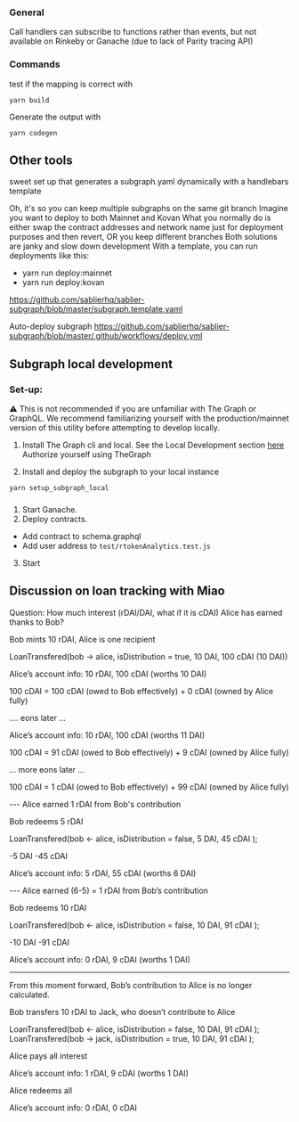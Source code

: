### General

Call handlers can subscribe to functions rather than events, but not available on Rinkeby or Ganache (due to lack of Parity tracing API)

### Commands

test if the mapping is correct with

`yarn build`

Generate the output with

`yarn codegen`

## Other tools

sweet set up that generates a subgraph.yaml dynamically with a handlebars template

Oh, it's so you can keep multiple subgraphs on the same git branch
Imagine you want to deploy to both Mainnet and Kovan
What you normally do is either swap the contract addresses and network name just for deployment purposes and then revert, OR you keep different branches
Both solutions are janky and slow down development
With a template, you can run deployments like this:

- yarn run deploy:mainnet
- yarn run deploy:kovan

https://github.com/sablierhq/sablier-subgraph/blob/master/subgraph.template.yaml

Auto-deploy subgraph
https://github.com/sablierhq/sablier-subgraph/blob/master/.github/workflows/deploy.yml

## Subgraph local development

### Set-up:

:warning: This is not recommended if you are unfamiliar with The Graph or GraphQL. We recommend familiarizing yourself with the production/mainnet version of this utility before attempting to develop locally.

1. Install The Graph cli and local. See the Local Development section [here](https://thegraph.com/docs/quick-start#local-development)
   Authorize yourself using TheGraph

2. Install and deploy the subgraph to your local instance

```
yarn setup_subgraph_local
```

###

1. Start Ganache.
2. Deploy contracts.

- Add contract to schema.graphql
- Add user address to `test/rtokenAnalytics.test.js`

3. Start

## Discussion on loan tracking with Miao

Question: How much interest (rDAI/DAI, what if it is cDAI) Alice has earned thanks to Bob?

Bob mints 10 rDAI, Alice is one recipient

LoanTransfered(bob → alice, isDistribution = true, 10 DAI, 100 cDAI (10 DAI))

Alice’s account info: 10 rDAI, 100 cDAI (worths 10 DAI)

100 cDAI = 100 cDAI (owed to Bob effectively) + 0 cDAI (owned by Alice fully)

.... eons later ...

Alice’s account info: 10 rDAI, 100 cDAI (worths 11 DAI)

100 cDAI = 91 cDAI (owed to Bob effectively) + 9 cDAI (owned by Alice fully)

… more eons later ...

100 cDAI = 1 cDAI (owed to Bob effectively) + 99 cDAI (owned by Alice fully)

--- Alice earned 1 rDAI from Bob's contribution

Bob redeems 5 rDAI

LoanTransfered(bob ← alice, isDistribution = false, 5 DAI, 45 cDAI );

-5 DAI -45 cDAI

Alice’s account info: 5 rDAI, 55 cDAI (worths 6 DAI)

--- Alice earned (6-5) = 1 rDAI from Bob’s contribution

Bob redeems 10 rDAI

LoanTransfered(bob ← alice, isDistribution = false, 10 DAI, 91 cDAI );

-10 DAI -91 cDAI

Alice’s account info: 0 rDAI, 9 cDAI (worths 1 DAI)

---

From this moment forward, Bob’s contribution to Alice is no longer calculated.

Bob transfers 10 rDAI to Jack, who doesn’t contribute to Alice

LoanTransfered(bob ← alice, isDistribution = false, 10 DAI, 91 cDAI );
LoanTransfered(bob → jack, isDistribution = true, 10 DAI, 91 cDAI );

Alice pays all interest

Alice’s account info: 1 rDAI, 9 cDAI (worths 1 DAI)

Alice redeems all

Alice’s account info: 0 rDAI, 0 cDAI
